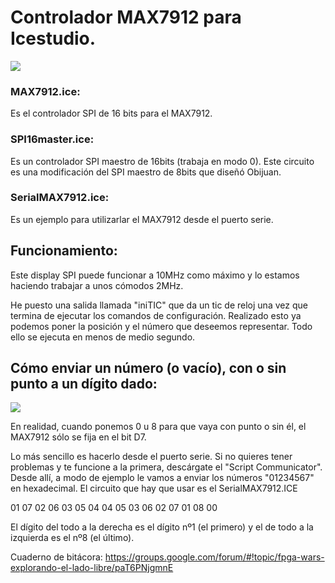 # Controlador MAX7912 para Icestudio.

![](https://groups.google.com/group/fpga-wars-explorando-el-lado-libre/attach/44f4e69b43eb/SPI7SEGDISPLAY.jpg?part=0.4&view=1&authuser=0)

### MAX7912.ice:
Es el controlador SPI de 16 bits para el MAX7912.

### SPI16master.ice:
Es un controlador SPI maestro de 16bits (trabaja en modo 0). Este circuito es una modificación del SPI maestro de 8bits
que diseñó Obijuan.

### SerialMAX7912.ice:
Es un ejemplo para utilizarlar el MAX7912 desde el puerto serie.

## Funcionamiento:

Este display SPI puede funcionar a 10MHz como máximo y lo estamos haciendo trabajar a unos cómodos 2MHz.

He puesto una salida llamada "iniTIC" que da un tic de reloj una vez que termina de ejecutar los comandos de configuración.
Realizado esto ya podemos poner la posición y el número que deseemos representar. Todo ello se ejecuta en menos de medio segundo.

## Cómo enviar un número (o vacío), con o sin punto a un dígito dado:

![](https://groups.google.com/group/fpga-wars-explorando-el-lado-libre/attach/1cc89029cccb1/crokis.PNG?part=0.5&view=1&authuser=0)


En realidad, cuando ponemos 0 u 8 para que vaya con punto o sin él, el MAX7912 sólo se fija en el bit D7.

Lo más sencillo es hacerlo desde el puerto serie. Si no quieres tener problemas y te funcione a la primera, descárgate el
"Script Communicator". Desde allí, a modo de ejemplo le vamos a enviar los números "01234567" en hexadecimal.
El circuito que hay que usar es el SerialMAX7912.ICE

01 07 02 06 03 05 04 04 05 03 06 02 07 01 08 00

El dígito del todo a la derecha es el dígito nº1 (el primero) y el de todo a la izquierda es el nº8 (el último).

Cuaderno de bitácora: https://groups.google.com/forum/#!topic/fpga-wars-explorando-el-lado-libre/paT6PNjgmnE
